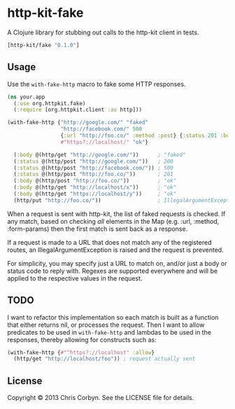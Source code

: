 # http-kit-fake

A Clojure library for stubbing out calls to the http-kit client in tests.

``` clojure
[http-kit/fake "0.1.0"]
```

## Usage

Use the `with-fake-http` macro to fake some HTTP responses.

``` clojure
(ns your.app
  (:use org.httpkit.fake)
  (:require [org.httpkit.client :as http]))

(with-fake-http {"http://google.com/" "faked"
                 "http://facebook.com/" 500
                 {:url "http://foo.co/" :method :post} {:status 201 :body "ok"}
                 #"https?://localhost/" "ok"}

  (:body @(http/get "http://google.com/"))      ; "faked"
  (:status @(http/post "http://google.com/"))   ; 200
  (:status @(http/post "http://facebook.com/")) ; 500
  (:status @(http/post "http://foo.co/"))       ; 201
  (:body @(http/post "http://foo.co/"))         ; "ok"
  (:body @(http/get "http://localhost/x"))      ; "ok"
  (:body @(http/get "https://localhost/y"))     ; "ok"
  (http/put "http://foo.co/"))                  ; IllegalArgumentException
```

When a request is sent with http-kit, the list of faked requests is checked.
If any match, based on checking *all* elements in the Map (e.g. :url, :method,
:form-params) then the first match is sent back as a response.

If a request is made to a URL that does not match any of the registered routes,
an IllegalArgumentException is raised and the request is prevented.

For simplicity, you may specify just a URL to match on, and/or just a body or
status code to reply with. Regexes are supported everywhere and will be
applied to the respective values in the request.

## TODO

I want to refactor this implementation so each match is built as a function
that either returns nil, or processes the request. Then I want to allow
predicates to be used in `with-fake-http` and lambdas to be used in the
responses, thereby allowing for constructs such as:

``` clojure
(with-fake-http {#"^https?://localhost" :allow}
  (http/get "http://localhost/foo")) ; request actually sent
```

## License

Copyright © 2013 Chris Corbyn. See the LICENSE file for details.
